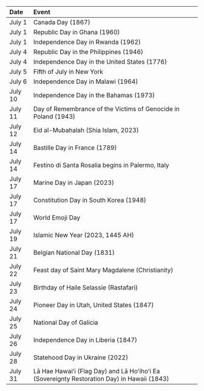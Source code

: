 | Date    | Event                                                                                       |
|:--------|:--------------------------------------------------------------------------------------------|
| July 1  | Canada Day (1867)                                                                           |
| July 1  | Republic Day in Ghana (1960)                                                                |
| July 1  | Independence Day in Rwanda (1962)                                                           |
| July 4  | Republic Day in the Philippines (1946)                                                      |
| July 4  | Independence Day in the United States (1776)                                                |
| July 5  | Fifth of July in New York                                                                   |
| July 6  | Independence Day in Malawi (1964)                                                           |
| July 10 | Independence Day in the Bahamas (1973)                                                      |
| July 11 | Day of Remembrance of the Victims of Genocide in Poland (1943)                              |
| July 12 | Eid al-Mubahalah (Shia Islam, 2023)                                                         |
| July 14 | Bastille Day in France (1789)                                                               |
| July 14 | Festino di Santa Rosalia begins in Palermo, Italy                                           |
| July 17 | Marine Day in Japan (2023)                                                                  |
| July 17 | Constitution Day in South Korea (1948)                                                      |
| July 17 | World Emoji Day                                                                             |
| July 19 | Islamic New Year (2023, 1445 AH)                                                            |
| July 21 | Belgian National Day (1831)                                                                 |
| July 22 | Feast day of Saint Mary Magdalene (Christianity)                                            |
| July 23 | Birthday of Haile Selassie (Rastafari)                                                      |
| July 24 | Pioneer Day in Utah, United States (1847)                                                   |
| July 25 | National Day of Galicia                                                                     |
| July 26 | Independence Day in Liberia (1847)                                                          |
| July 28 | Statehood Day in Ukraine (2022)                                                             |
| July 31 | Lā Hae Hawaiʻi (Flag Day) and Lā Hoʻihoʻi Ea (Sovereignty Restoration Day) in Hawaii (1843) |